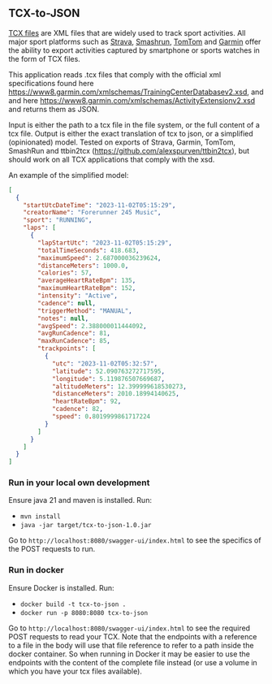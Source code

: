 ## TCX-to-JSON

<p><a href="https://en.wikipedia.org/wiki/Training_Center_XML">TCX files</a> are XML files that are widely used to track
    sport activities. All major sport platforms such as <a href="http://www.strava.com">Strava</a>,
    <a href="https://en-gb.smashrun.com/">Smashrun</a>, <a href="https://mysports.tomtom.com">TomTom</a> and
    <a href="https://sports.garmin.com">Garmin</a> offer the ability to export activities captured by smartphone or
    sports watches in the form of TCX files.</p>
<p>

This application reads .tcx files that comply with the official xml specifications found
here https://www8.garmin.com/xmlschemas/TrainingCenterDatabasev2.xsd, and and
here https://www8.garmin.com/xmlschemas/ActivityExtensionv2.xsd and returns them as JSON.

Input is either the path to a tcx file in the file system, or the full content of a tcx file. Output is either the exact
translation of tcx to json, or a simplified (opinionated) model.
Tested on exports of Strava, Garmin, TomTom, SmashRun and ttbin2tcx (https://github.com/alexspurven/ttbin2tcx), but
should work on all TCX applications that comply with the xsd.
<p>
An example of the simplified model:

```json
[
  {
    "startUtcDateTime": "2023-11-02T05:15:29",
    "creatorName": "Forerunner 245 Music",
    "sport": "RUNNING",
    "laps": [
      {
        "lapStartUtc": "2023-11-02T05:15:29",
        "totalTimeSeconds": 418.683,
        "maximumSpeed": 2.687000036239624,
        "distanceMeters": 1000.0,
        "calories": 57,
        "averageHeartRateBpm": 135,
        "maximumHeartRateBpm": 152,
        "intensity": "Active",
        "cadence": null,
        "triggerMethod": "MANUAL",
        "notes": null,
        "avgSpeed": 2.388000011444092,
        "avgRunCadence": 81,
        "maxRunCadence": 85,
        "trackpoints": [
          {
            "utc": "2023-11-02T05:32:57",
            "latitude": 52.090763272717595,
            "longitude": 5.119876507669687,
            "altitudeMeters": 12.399999618530273,
            "distanceMeters": 2010.18994140625,
            "heartRateBpm": 92,
            "cadence": 82,
            "speed": 0.8019999861717224
          }
        ]
      }
    ]
  }
]
```

### Run in your local own development

Ensure java 21 and maven is installed. Run:

- `mvn install`
- `java -jar target/tcx-to-json-1.0.jar`

Go to `http://localhost:8080/swagger-ui/index.html` to see the specifics of the POST requests to run.

### Run in docker

Ensure Docker is installed. Run:

- `docker build -t tcx-to-json .`
- `docker run -p 8080:8080 tcx-to-json`

Go to `http://localhost:8080/swagger-ui/index.html` to see the required POST requests to read your TCX. Note that the
endpoints with a reference to a file in the body will use that file reference to refer to a path inside the docker
container. So when running in Docker it may be easier to use the endpoints with the content of the complete file
instead (or use a volume in which you have your tcx files available).